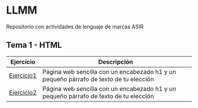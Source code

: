# LLMM
Repositorio con actividades de lenguaje de marcas ASIR

## Tema 1 - HTML
Ejercicio | Descripción 
----------|------------
[Ejercicio1](/tema1/pagina1.html) | Página web sencilla con un encabezado h1 y un pequeño párrafo de texto de tu elección
[Ejercicio2](/tema1/biblioteca.xml) | Página web sencilla con un encabezado h1 y un pequeño párrafo de texto de tu elección
